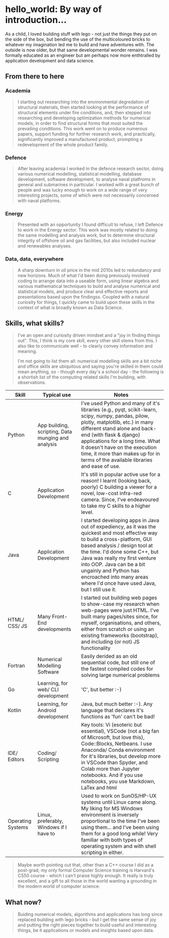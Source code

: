 # hello_world: By way of introduction...

As a child, I loved building stuff with lego - not just the things they put on the side of the box, but bending the use of the multicoloured bricks to whatever my imagination led me to build and have adventures with. The outside is now older, but that same developmental wonder remains. I was formally educated as an engineer but am perhaps now more enthtralled by application development and data science. 

## From there to here

### Academia
> I starting out researching into the environmental degredation of structural materials, then started looking at the performance of structural elements under fire conditions, and, then stepped into researching and developing optimization methods for numerical models, in order to find structural forms that most suited the prevailing conditions. This work went on to produce numerous papers, support funding for further research work, and practically, significantly improved a manufactured product, prompting a redevelopment of the whole product family.

### Defence
> After leaving academia I worked in the defence research sector, doing various numerical modelling, statistical modelling, database development, software development, to analyse naval platfroms in general and submarines in particular. I worked with a great bunch of people and was lucky enough to work on a wide range of very interesting projects, some of which were not necessarily concerned with naval platforms.

### Energy
> Presented with an opportunity I found difficult to refuse, I left Defence to work in the Energy sector. This work was mostly related to doing the same modelling and analysis work, but to determine structural integrity of offshore oil and gas facilities, but also included nuclear and renewables analyses. 

### Data, data, everywhere
> A sharp downturn in oil price in the mid 2010s led to redundancy and new horizons. Much of what I'd been doing previously involved coding to arrange data into a useable form, using linear algebra and various mathematical techniques to build and analyse numerical and statistical models, and produce clear and effective reports and presentations based upon the findingss. Coupled with a natural curiosity for things, I quickly came to build upon these skills in the context of what is broadly known as Data Science.

## Skills, what skills?
> I've an open and curiosity driven mindset and a "joy in finding things out". This, I think is my core skill, every other skill stems from this. I also like to communicate well - to clearly convey information and meaning.
>
> I'm not going to list them all: numerical modelling skills are a bit niche and office skills are ubiquitous and saying you're skilled in them could mean anything, so - though every day's a school day - the following is a shortish list of the computing related skills I'm building, with observations.


| Skill | Typical use | Notes |
|-------|----------------------|-------|
| Python | App building, scripting, Data munging and analysis| I've used Python and many of it's libraries (e.g., pyqt, scikit-learn, scipy, numpy, pandas, pilow, plotly, matplotlib, etc.) in many different stand alone and back-end (with flask & django) applications for a long time. What it doesn't have on the execution time, it more than makes up for in terms of the available libraries and ease of use. |
| C | Application Development | It's still in popular active use for a reason! I learnt (looking back, poorly) C building a viewer for a novel, low-cost infra-red camera. Since, I've endeavoured to take my C skills to a higher level. |
| Java | Application Development | I started developing apps in Java out of expediency, as it was the quickest and most effective way to build a cross-platform, GUI based analysis / design tool at the time.  I'd done some C++, but Java was really my first venture into OOP. Java can be a bit ungainly and Python has encroached into many areas where I'd once have used Java, but I still use it. |
| HTML/ CSS/ JS | Many Front-End developments | I started out building web pages to show-case my research when web-pages were just HTML. I've built many pages/sites since, for myself, organisations, and others, either from scratch or using an existing frameworks (bootstrap), and including (or not) JS functionality |
| Fortran | Numerical Modelling Software | Easily derided as an old sequential code, but still one of the fastest compiled codes for solving large numerical problems |
| Go | Learning, for web/ CLI development | 'C', but better :-) |
| Kotlin | Learning, for Android development | Java, but much better :-). Any language that declares it's functions as 'fun' can't be bad! |
| IDE/ Editors | Coding/ Scripting | Key tools: Vi (esoteric but essential), VSCode (not a big fan of Microsoft, but love this), Code::Blocks, Netbeans. I use Anaconda/ Conda environment for it's libraries, but develop more in VSCode than Spyder, and Colab more than Jupyter notebooks. And if you use notebooks, you use Markdown, LaTex and html |
| Operating Systems | Linux, preferably, Windows if I have to | Used to work on SunOS/HP-UX systems until Linux came along. My liking for MS Windows environment is inversely proportional to the time I've been using them... and I've been using them for a good long while! Very familiar with both types of operating system and with shell scripting in either. |

> Maybe worth pointing out that, other than a C++ course I did as a post-grad, my only formal Computer Science training is Harvard's CS50 course - which I can't praise highly enough. It really is truly excellent, and a gift to all those in the world wanting a grounding in the modern world of computer science.

## What now?
> Buiding numerical models, algorithms and applications has long since replaced building with lego bricks - but I get the same sense of joy and putting the right pieces together to build useful and interesting things, be it applications or models and insights based upon data.
